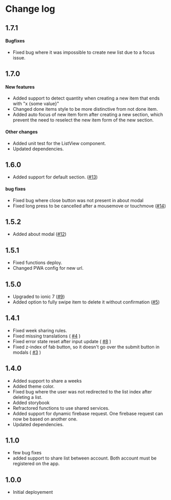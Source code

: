 # Change log

## 1.7.1

#### Bugfixes

- Fixed bug where it was impossible to create new list due to a focus issue.

## 1.7.0
#### New features
- Added support to detect quantity when creating a new item that ends with "x {some value}"
- Changed done items style to be more distinctive from not done item.
- Added auto focus of new item form after creating a new section, which prevent the need to reselect the new item form of the new section.

#### Other changes
- Added unit test for the ListView component.
- Updated dependencies.

## 1.6.0

- Added support for default section. ([#13](https://github.com/nicDamours/lists/issues/13))

#### bug fixes

- Fixed bug where close button was not present in about modal
- Fixed long press to be cancelled after a mousemove or touchmove ([#14](https://github.com/nicDamours/lists/issues/14))

## 1.5.2

- Added about modal ([#12](https://github.com/nicDamours/lists/issues/13))

## 1.5.1

- Fixed functions deploy.
- Changed PWA config for new url.

## 1.5.0

- Upgraded to ionic 7 ([#9](https://github.com/nicDamours/lists/issues/9))
- Added option to fully swipe item to delete it without
  confirmation ([#5](https://github.com/nicDamours/lists/issues/5))

## 1.4.1

- Fixed week sharing rules.
- Fixed missing translations ( [#4](https://github.com/nicDamours/lists/issues/4) )
- Fixed error state reset after input update ( [#8](https://github.com/nicDamours/lists/issues/8) )
- Fixed z-index of fab button, so it doesn't go over the submit button in
  modals ( [#3](https://github.com/nicDamours/lists/issues/3) )

## 1.4.0

- Added support to share a weeks
- Added theme color.
- Fixed bug where the user was not redirected to the list index after deleting a list.
- Added storybook
- Refractored functions to use shared services.
- Added support for dynamic firebase request. One firebase request can now be based on another one.
- Updated dependencies.

## 1.1.0

- few bug fixes
- added support to share list between account. Both account must be registered on the app.

## 1.0.0

- Initial deployement
